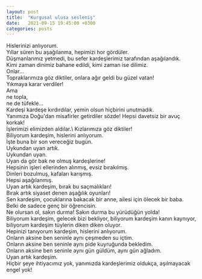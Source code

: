 ```yaml
---
layout: post
title:  "Kurgusal ulusa sesleniş"
date:   2021-09-15 19:45:00 +0300
categories: posts
---
```


Hislerinizi anlıyorum.\
Yıllar süren bu aşağılanma, hepimizi hor gördüler.\
Düşmanlarımız yetmedi, bu sefer kardeşlerimiz tarafından aşağılandık.\
Kimi zaman dinimiz bahane edildi, kimi zaman ise dilimiz.\
Onlar...\
Topraklarımıza göz diktiler, onlara ağır geldi bu güzel vatan!\
Yıkmaya karar verdiler!\
Ama\
ne topla,\
ne de tüfekle...\
Kardeşi kardeşe kırdırdılar, yemin olsun hiçbirini unutmadık.\
Yanımıza Doğu'dan misafirler getirdiler sözde! Hepsi davetsiz bir avuç korkak!\
İşlerimizi elimizden aldılar.\ 
Kızlarımıza göz diktiler!\
Biliyorum kardeşim, hislerini anlıyorum.\
İşte buna bir son vereceğiz bugün.\
Uykundan uyan artık.\
Uykundan uyan.\
Uyan da gör bak ne olmuş kardeşlerine!\
Hepsinin işleri ellerinden alınmış, evsiz bırakılmış.\
Dinleri bozulmuş, kafaları karışmış.\
Hepsi aşağılanmış.\
Uyan artık kardeşim, bırak bu saçmalıkları!\
Bırak artık siyaset denen aşağılık oyunları!\
Sen kardeşim, çocuklarına bakacak bir anne, ailesi için ölecek bir baba.\
Belki de sadece genç bir öğrencisin.\
Ne olursan ol, sakın durma! Sakın durma bu yürüdüğün yolda!\
Biliyorum kardeşim, gelecek bizi bekliyor, biliyorum kardeşim kanın kaynıyor, biliyorum kardeşim tüylerin diken diken oluyor.\
Hepinizi tanıyorum kardeşim, hislerini anlıyorum.\
Onların aksine ben seninle aynı çeşmeden su içtim.\
Onların aksine ben seninle aynı pide kuyruğunda bekledim.\
Onların aksine ben seninle aynı gün güldüm, aynı gün ağladım.\
Uyan artık kardeşim.\
Hiçbir şeye ihtiyacımız yok, yanımızda kardeşlerimiz oldukça, aşılmayacak engel yok!


